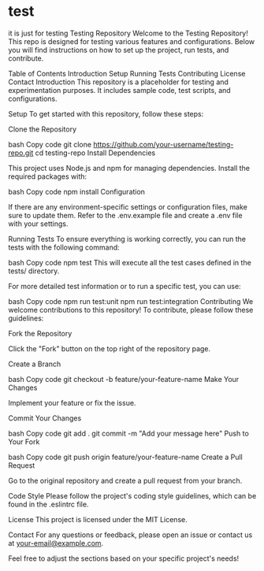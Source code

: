# test
it is just for testing
Testing Repository
Welcome to the Testing Repository! This repo is designed for testing various features and configurations. Below you will find instructions on how to set up the project, run tests, and contribute.

Table of Contents
Introduction
Setup
Running Tests
Contributing
License
Contact
Introduction
This repository is a placeholder for testing and experimentation purposes. It includes sample code, test scripts, and configurations.

Setup
To get started with this repository, follow these steps:

Clone the Repository

bash
Copy code
git clone https://github.com/your-username/testing-repo.git
cd testing-repo
Install Dependencies

This project uses Node.js and npm for managing dependencies. Install the required packages with:

bash
Copy code
npm install
Configuration

If there are any environment-specific settings or configuration files, make sure to update them. Refer to the .env.example file and create a .env file with your settings.

Running Tests
To ensure everything is working correctly, you can run the tests with the following command:

bash
Copy code
npm test
This will execute all the test cases defined in the tests/ directory.

For more detailed test information or to run a specific test, you can use:

bash
Copy code
npm run test:unit
npm run test:integration
Contributing
We welcome contributions to this repository! To contribute, please follow these guidelines:

Fork the Repository

Click the "Fork" button on the top right of the repository page.

Create a Branch

bash
Copy code
git checkout -b feature/your-feature-name
Make Your Changes

Implement your feature or fix the issue.

Commit Your Changes

bash
Copy code
git add .
git commit -m "Add your message here"
Push to Your Fork

bash
Copy code
git push origin feature/your-feature-name
Create a Pull Request

Go to the original repository and create a pull request from your branch.

Code Style
Please follow the project's coding style guidelines, which can be found in the .eslintrc file.

License
This project is licensed under the MIT License.

Contact
For any questions or feedback, please open an issue or contact us at your-email@example.com.

Feel free to adjust the sections based on your specific project's needs!




